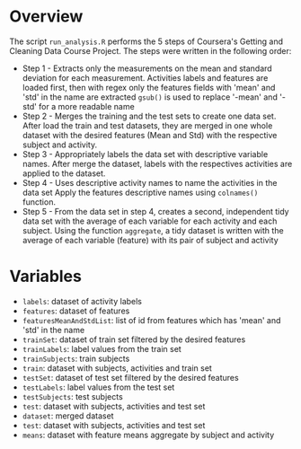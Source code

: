 # Overview

The script `run_analysis.R` performs the 5 steps of Coursera's Getting and Cleaning Data Course Project. The steps were written in the following order:

* Step 1 - Extracts only the measurements on the mean and standard deviation for each measurement.
Activities labels and features are loaded first, then with regex only the features fields with 'mean' and 'std' in the name are extracted
`gsub()` is used to replace '-mean' and '-std' for a more readable name
* Step 2 - Merges the training and the test sets to create one data set.
After load the train and test datasets, they are merged in one whole dataset with the desired features (Mean and Std) with the respective subject and activity.
* Step 3 - Appropriately labels the data set with descriptive variable names.
After merge the dataset, labels with the respectives activities are applied to the dataset.
* Step 4 - Uses descriptive activity names to name the activities in the data set
Apply the features descriptive names using `colnames()` function.
* Step 5 - From the data set in step 4, creates a second, independent tidy data set with the average of each variable for each activity and each subject.
Using the function `aggregate`, a tidy dataset is written with the average of each variable (feature) with its pair of subject and activity

# Variables

* `labels`: dataset of activity labels
* `features`: dataset of features
* `featuresMeanAndStdList`: list of id from features which has 'mean' and 'std' in the name
* `trainSet`: dataset of train set filtered by the desired features
* `trainLabels`: label values from the train set
* `trainSubjects`: train subjects
* `train`: dataset with subjects, activities and train set
* `testSet`: dataset of test set filtered by the desired features
* `testLabels`: label values from the test set
* `testSubjects`: test subjects
* `test`: dataset with subjects, activities and test set
* `dataset`: merged dataset
* `test`: dataset with subjects, activities and test set
* `means`: dataset with feature means aggregate by subject and activity

